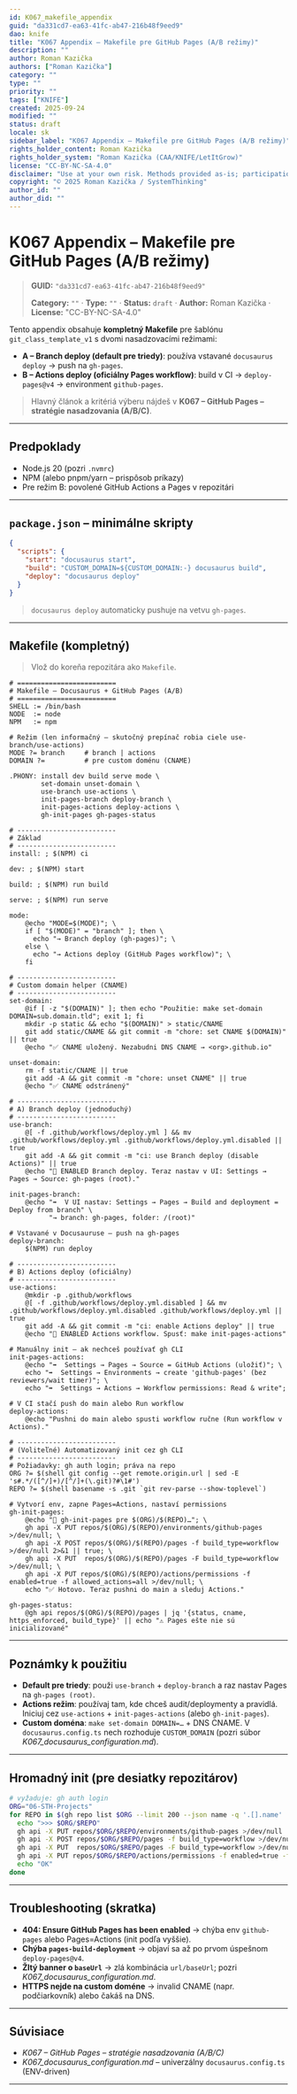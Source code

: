 ```yaml
---
id: K067_makefile_appendix
guid: "da331cd7-ea63-41fc-ab47-216b48f9eed9"
dao: knife
title: "K067 Appendix – Makefile pre GitHub Pages (A/B režimy)"
description: ""
author: Roman Kazička
authors: ["Roman Kazička"]
category: ""
type: ""
priority: ""
tags: ["KNIFE"]
created: 2025-09-24
modified: ""
status: draft
locale: sk
sidebar_label: "K067 Appendix – Makefile pre GitHub Pages (A/B režimy)"
rights_holder_content: Roman Kazička
rights_holder_system: "Roman Kazička (CAA/KNIFE/LetItGrow)"
license: "CC-BY-NC-SA-4.0"
disclaimer: "Use at your own risk. Methods provided as-is; participation is voluntary and context-aware."
copyright: "© 2025 Roman Kazička / SystemThinking"
author_id: ""
author_did: ""
---
```

# K067 Appendix – Makefile pre GitHub Pages (A/B režimy)
<!-- fm-visible: start -->

> **GUID:** `"da331cd7-ea63-41fc-ab47-216b48f9eed9"`
>   
> **Category:** `""` · **Type:** `""` · **Status:** `draft` · **Author:** Roman Kazička · **License:** "CC-BY-NC-SA-4.0"
<!-- fm-visible: end -->


Tento appendix obsahuje **kompletný Makefile** pre šablónu `git_class_template_v1` s dvomi nasadzovacími režimami:

- **A – Branch deploy (default pre triedy)**: používa vstavané `docusaurus deploy` → push na `gh-pages`.
- **B – Actions deploy (oficiálny Pages workflow)**: build v CI → `deploy-pages@v4` → environment `github-pages`.

> Hlavný článok a kritériá výberu nájdeš v **K067 – GitHub Pages – stratégie nasadzovania (A/B/C)**.

---

## Predpoklady
- Node.js 20 (pozri `.nvmrc`)
- NPM (alebo pnpm/yarn – prispôsob príkazy)
- Pre režim B: povolené GitHub Actions a Pages v repozitári

---

## `package.json` – minimálne skripty

```json
{
  "scripts": {
    "start": "docusaurus start",
    "build": "CUSTOM_DOMAIN=${CUSTOM_DOMAIN:-} docusaurus build",
    "deploy": "docusaurus deploy"
  }
}
```

> `docusaurus deploy` automaticky pushuje na vetvu `gh-pages`.

---

## Makefile (kompletný)

> Vlož do koreňa repozitára ako `Makefile`.

```make
# =========================
# Makefile – Docusaurus + GitHub Pages (A/B)
# =========================
SHELL := /bin/bash
NODE  := node
NPM   := npm

# Režim (len informačný – skutočný prepínač robia ciele use-branch/use-actions)
MODE ?= branch     # branch | actions
DOMAIN ?=          # pre custom doménu (CNAME)

.PHONY: install dev build serve mode \
        set-domain unset-domain \
        use-branch use-actions \
        init-pages-branch deploy-branch \
        init-pages-actions deploy-actions \
        gh-init-pages gh-pages-status

# -------------------------
# Základ
# -------------------------
install: ; $(NPM) ci

dev: ; $(NPM) start

build: ; $(NPM) run build

serve: ; $(NPM) run serve

mode:
	@echo "MODE=$(MODE)"; \
	if [ "$(MODE)" = "branch" ]; then \
	  echo "→ Branch deploy (gh-pages)"; \
	else \
	  echo "→ Actions deploy (GitHub Pages workflow)"; \
	fi

# -------------------------
# Custom domain helper (CNAME)
# -------------------------
set-domain:
	@if [ -z "$(DOMAIN)" ]; then echo "Použitie: make set-domain DOMAIN=sub.domain.tld"; exit 1; fi
	mkdir -p static && echo "$(DOMAIN)" > static/CNAME
	git add static/CNAME && git commit -m "chore: set CNAME $(DOMAIN)" || true
	@echo "✅ CNAME uložený. Nezabudni DNS CNAME → <org>.github.io"

unset-domain:
	rm -f static/CNAME || true
	git add -A && git commit -m "chore: unset CNAME" || true
	@echo "✅ CNAME odstránený"

# -------------------------
# A) Branch deploy (jednoduchý)
# -------------------------
use-branch:
	@[ -f .github/workflows/deploy.yml ] && mv .github/workflows/deploy.yml .github/workflows/deploy.yml.disabled || true
	git add -A && git commit -m "ci: use Branch deploy (disable Actions)" || true
	@echo "🔧 ENABLED Branch deploy. Teraz nastav v UI: Settings → Pages → Source: gh-pages (root)."

init-pages-branch:
	@echo "➡️  V UI nastav: Settings → Pages → Build and deployment = Deploy from branch" \
	      "→ branch: gh-pages, folder: /(root)"

# Vstavané v Docusauruse – push na gh-pages
deploy-branch:
	$(NPM) run deploy

# -------------------------
# B) Actions deploy (oficiálny)
# -------------------------
use-actions:
	@mkdir -p .github/workflows
	@[ -f .github/workflows/deploy.yml.disabled ] && mv .github/workflows/deploy.yml.disabled .github/workflows/deploy.yml || true
	git add -A && git commit -m "ci: enable Actions deploy" || true
	@echo "🔧 ENABLED Actions workflow. Spusť: make init-pages-actions"

# Manuálny init – ak nechceš používať gh CLI
init-pages-actions:
	@echo "➡️  Settings → Pages → Source = GitHub Actions (uložiť)"; \
	echo "➡️  Settings → Environments → create 'github-pages' (bez reviewers/wait timer)"; \
	echo "➡️  Settings → Actions → Workflow permissions: Read & write";

# V CI stačí push do main alebo Run workflow
deploy-actions:
	@echo "Pushni do main alebo spusti workflow ručne (Run workflow v Actions)."

# -------------------------
# (Voliteľné) Automatizovaný init cez gh CLI
# -------------------------
# Požiadavky: gh auth login; práva na repo
ORG ?= $(shell git config --get remote.origin.url | sed -E 's#.*/([^/]+)/[^/]+(\.git)?#\1#')
REPO ?= $(shell basename -s .git `git rev-parse --show-toplevel`)

# Vytvorí env, zapne Pages=Actions, nastaví permissions
gh-init-pages:
	@echo "🔧 gh-init-pages pre $(ORG)/$(REPO)…"; \
	gh api -X PUT repos/$(ORG)/$(REPO)/environments/github-pages >/dev/null; \
	gh api -X POST repos/$(ORG)/$(REPO)/pages -f build_type=workflow >/dev/null 2>&1 || true; \
	gh api -X PUT  repos/$(ORG)/$(REPO)/pages -F build_type=workflow >/dev/null; \
	gh api -X PUT repos/$(ORG)/$(REPO)/actions/permissions -f enabled=true -f allowed_actions=all >/dev/null; \
	echo "✅ Hotovo. Teraz pushni do main a sleduj Actions."

gh-pages-status:
	@gh api repos/$(ORG)/$(REPO)/pages | jq '{status, cname, https_enforced, build_type}' || echo "⚠️ Pages ešte nie sú inicializované"
```

---

## Poznámky k použitiu
- **Default pre triedy**: použi `use-branch` + `deploy-branch` a raz nastav Pages na `gh-pages (root)`.
- **Actions režim**: používaj tam, kde chceš audit/deploymenty a pravidlá. Iniciuj cez `use-actions` + `init-pages-actions` (alebo `gh-init-pages`).
- **Custom doména**: `make set-domain DOMAIN=…` + DNS CNAME. V `docusaurus.config.ts` nech rozhoduje `CUSTOM_DOMAIN` (pozri súbor *K067_docusaurus_configuration.md*).

---

## Hromadný init (pre desiatky repozitárov)

```bash
# vyžaduje: gh auth login
ORG="06-STH-Projects"
for REPO in $(gh repo list $ORG --limit 200 --json name -q '.[].name' | grep '^class_'); do
  echo ">>> $ORG/$REPO"
  gh api -X PUT repos/$ORG/$REPO/environments/github-pages >/dev/null
  gh api -X POST repos/$ORG/$REPO/pages -f build_type=workflow >/dev/null 2>&1 || true
  gh api -X PUT  repos/$ORG/$REPO/pages -F build_type=workflow >/dev/null
  gh api -X PUT repos/$ORG/$REPO/actions/permissions -f enabled=true -f allowed_actions=all >/dev/null
  echo "OK"
done
```

---

## Troubleshooting (skratka)
- **404: Ensure GitHub Pages has been enabled** → chýba env `github-pages` alebo Pages=Actions (init podľa vyššie).
- **Chýba `pages-build-deployment`** → objaví sa až po prvom úspešnom `deploy-pages@v4`.
- **Žltý banner o `baseUrl`** → zlá kombinácia `url/baseUrl`; pozri *K067_docusaurus_configuration.md*.
- **HTTPS nejde na custom doméne** → invalid CNAME (napr. podčiarkovník) alebo čakáš na DNS.

---

## Súvisiace
- *K067 – GitHub Pages – stratégie nasadzovania (A/B/C)*
- *K067_docusaurus_configuration.md* – univerzálny `docusaurus.config.ts` (ENV-driven)
---
